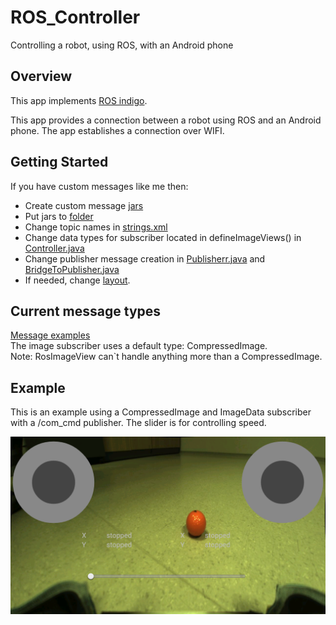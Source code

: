 # ROS_Controller
Controlling a robot, using ROS, with an Android phone <br>

## Overview
This app implements [ROS indigo](http://wiki.ros.org/android).

This app provides a connection between a robot using ROS and an Android phone. The app establishes a connection over WIFI.

## Getting Started
If you have custom messages like me then:
* Create custom message [jars](http://wiki.ros.org/rosjava/Tutorials/hydro/Unofficial%20Messages)
* Put jars to [folder](https://github.com/erkihindo/ROS_Controller/tree/master/src/android_ROS/controller/libs)
* Change topic names in  [strings.xml](https://github.com/erkihindo/ROS_Controller/blob/master/src/android_ROS/controller/src/main/res/values/strings.xml)
* Change data types for subscriber located in defineImageViews() in [Controller.java](https://github.com/erkihindo/ROS_Controller/blob/master/src/android_ROS/controller/src/main/java/com/github/ros_java/android_ROS/controller/Controller.java) 
* Change publisher message creation in [Publisherr.java](https://github.com/erkihindo/ROS_Controller/blob/master/src/android_ROS/controller/src/main/java/com/github/ros_java/android_ROS/controller/Publisherr.java) and [BridgeToPublisher.java](https://github.com/erkihindo/ROS_Controller/blob/master/src/android_ROS/controller/src/main/java/com/github/ros_java/android_ROS/controller/BridgeToPublisher.java)
* If needed, change [layout](https://github.com/erkihindo/ROS_Controller/blob/master/src/android_ROS/controller/src/main/res/layout/main.xml). 

## Current message types

[Message examples](https://github.com/erkihindo/ROS_Controller/tree/master/media/msg)<br>
The image subscriber uses a default type: CompressedImage. <br>
Note: RosImageView can`t handle anything more than a CompressedImage.

## Example

This is an example using a CompressedImage and ImageData subscriber with a /com_cmd publisher. The slider is for controlling speed.

![Ros Controller](/media/screenshots/Screenshot1.png?raw=true "Ros controller")




